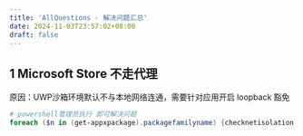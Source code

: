 ```yaml
---
title: 'AllQuestions - 解决问题汇总'
date: 2024-11-03T23:57:02+08:00
draft: false
---
```


## 1 Microsoft Store 不走代理

原因：UWP沙箱环境默认不与本地网络连通，需要针对应用开启 loopback 豁免

```powershell
# powershell管理员执行 即可解决问题
foreach ($n in (get-appxpackage).packagefamilyname) {checknetisolation loopbackexempt -a -n="$n"}
```

